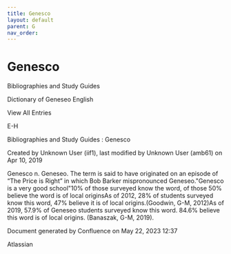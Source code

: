 ```yaml
---
title: Genesco
layout: default
parent: G
nav_order:
---
```


# Genesco

Bibliographies and Study Guides

Dictionary of Geneseo English

View All Entries

E-H

Bibliographies and Study Guides : Genesco

Created by  Unknown User (iif1), last modified by  Unknown User (amb61) on Apr 10, 2019

Genesco n. Geneseo. The term is said to have originated on an episode of “The Price is Right” in which Bob Barker mispronounced Geneseo.&quot;Genesco is a very good school&quot;10% of those surveyed know the word, of those 50% believe the word is of local originsAs of 2012, 28% of students surveyed know this word, 47% believe it is of local origins.(Goodwin, G-M, 2012)As of 2019, 57.9% of Geneseo students surveyed know this word. 84.6% believe this word is of local origins. (Banaszak, G-M, 2019). 

Document generated by Confluence on May 22, 2023 12:37

Atlassian
